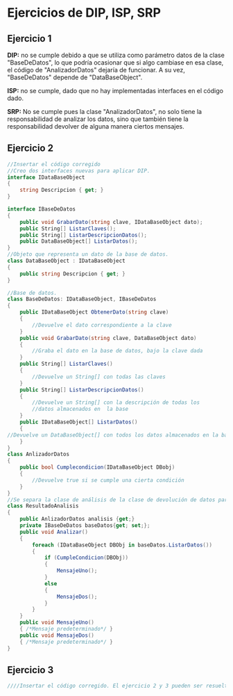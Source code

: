 # Ejercicios de DIP, ISP, SRP
## Ejercicio 1 

**DIP:** no se cumple debido a que se utiliza como parámetro datos de la clase "BaseDeDatos", lo que podría ocasionar que si algo cambiase en esa clase, el código de "AnalizadorDatos" dejaría de funcionar. A su vez, "BaseDeDatos" depende de "DataBaseObject".

**ISP:** no se cumple, dado que no hay implementadas interfaces en el código dado.

**SRP:** No se cumple pues la clase "AnalizadorDatos", no solo tiene la responsabilidad de analizar los datos, sino que también tiene la responsabilidad devolver de alguna manera ciertos mensajes.


## Ejercicio 2

```cs
//Insertar el código corregido
//Creo dos interfaces nuevas para aplicar DIP.
interface IDataBaseObject
{
    string Descripcion { get; }
}

interface IBaseDeDatos
{
    public void GrabarDato(string clave, IDataBaseObject dato);
    public String[] ListarClaves();
    public String[] ListarDescripcionDatos();
    public DataBaseObject[] ListarDatos();
}
//Objeto que representa un dato de la base de datos.
class DataBaseObject : IDataBaseObject
{
    public string Descripcion { get; }
}

//Base de datos.
class BaseDeDatos: IDataBaseObject, IBaseDeDatos
{
    public IDataBaseObject ObtenerDato(string clave)
    {
        //Devuelve el dato correspondiente a la clave
    }
    public void GrabarDato(string clave, DataBaseObject dato)
    {
        //Graba el dato en la base de datos, bajo la clave dada
    }
    public String[] ListarClaves()
    {
        //Devuelve un String[] con todas las claves
    }
    public String[] ListarDescripcionDatos()
    {
        //Devuelve un String[] con la descripción de todas los 
        //datos almacenados en  la base
    }
    public IDataBaseObject[] ListarDatos()
    {
//Devuelve un DataBaseObject[] con todos los datos almacenados en la base
    }
}
class AnlizadorDatos
{
    public bool Cumplecondicion(IDataBaseObject DBobj)
    {
        //Devuelve true si se cumple una cierta condición
    }
}
//Se separa la clase de análisis de la clase de devolución de datos para cumplir SRP
class ResultadoAnalisis
{
    public AnlizadorDatos analisis {get;}
    private IBaseDeDatos baseDatos{get; set;};
    public void Analizar()
    {
        foreach (IDataBaseObject DBObj in baseDatos.ListarDatos())
        {
            if (CumpleCondicion(DBObj))
            {
                MensajeUno();
            }
            else
            {
                MensajeDos();
            }
        }
    }
    public void MensajeUno()
    { /*Mensaje predeterminado*/ }
    public void MensajeDos()
    { /*Mensaje predeterminado*/ }
}
```
## Ejercicio 3 

```cs
////Insertar el código corregido. El ejercicio 2 y 3 pueden ser resueltos de forma conjunta

```
